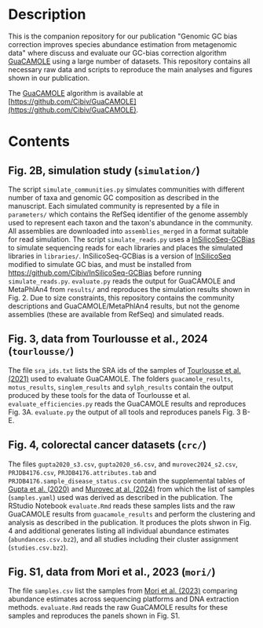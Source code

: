 # Description

This is the companion repository for our publication "Genomic GC bias correction improves species abundance estimation from metagenomic data" where discuss and evaluate our GC-bias correction algorithm [GuaCAMOLE](https://github.com/Cibiv/GuaCAMOLE) using a large number of datasets. This repository contains all necessary raw data and scripts to reproduce the main analyses and figures shown in our publication.

The [GuaCAMOLE](https://github.com/Cibiv/GuaCAMOLE) algorithm is available at [https://github.com/Cibiv/GuaCAMOLE](https://github.com/Cibiv/GuaCAMOLE).

# Contents

## Fig. 2B, simulation study (``simulation/``)

The script ``simulate_communities.py`` simulates communities with different number of taxa and genomic GC composition as described in the manuscript. Each simulated community is represented by a file in ``parameters/`` which contains the RefSeq identifier of the genome assembly used to represent each taxon and the taxon's abundance in the community. All assemblies are downloaded into ``assemblies_merged`` in a format suitable for read simulation. The script ``simulate_reads.py`` uses a [InSilicoSeq-GCBias](https://github.com/Cibiv/InSilicoSeq-GCBias) to simulate sequencing reads for each libraries and places the simulated libraries in `libraries/`. InSilicoSeq-GCBias is a version of [InSilicoSeq](https://github.com/HadrienG/InSilicoSeq) modified to simulate GC bias, and must be installed from https://github.com/Cibiv/InSilicoSeq-GCBias before running ``simulate_reads.py``. `evaluate.py` reads the output for GuaCAMOLE and MetaPhlAn4 from `results/` and reproduces the simulation results shown in Fig. 2. Due to size constraints, this repository contains the community descriptions and GuaCAMOLE/MetaPhlAn4 results, but not the genome assemblies (these are available from RefSeq) and simulated reads.

## Fig. 3, data from Tourlousse et al., 2024 (``tourlousse/``)

The file `sra_ids.txt` lists the SRA ids of the samples of [Tourlousse et al. (2021)](https://doi.org/10.1186/s40168-021-01048-3) used to evaluate GuaCAMOLE. The folders `guacamole_results`, `motus_results`, `singlem_results` and `sylph_results` contain the output produced by these tools for the data of Tourlousse et al. `evaluate_efficiencies.py` reads the GuaCAMOLE results and reproduces Fig. 3A. `evaluate.py` the output of all tools and reproduces panels Fig. 3 B-E.

## Fig. 4, colorectal cancer datasets (``crc/``)

The files `gupta2020_s3.csv`, `gupta2020_s6.csv`, and `murovec2024_s2.csv`, `PRJDB4176.csv`, `PRJDB4176.attributes.tab` and `PRJDB4176.sample_disease_status.csv` contain the supplemental tables of [Gupta et al. (2020)](https://doi.org/10.1038/s41467-020-18476-8) and [Murovec at al. (2024)](https://doi.org/10.3389/fmicb.2024.1426407) from which the list of samples (`samples.yaml`) used was derived as described in the publication. The RStudio Notebook `evaluate.Rmd` reads these samples lists and the raw GuaCAMOLE results from `guacamole_results` and perform the clustering and analysis as described in the publication. It produces the plots shwon in Fig. 4 and additional generates listing all individual abundance estimates (`abundances.csv.bz2`), and all studies including their cluster assignment (`studies.csv.bz2`).

## Fig. S1, data from Mori et al., 2023 (``mori/``)

The file `samples.csv` list the samples from [Mori et al. (2023)](https://doi.org/10.1093/dnares/dsad010) comparing abundance estimates across sequencing platforms and DNA extraction methods. `evaluate.Rmd` reads the raw GuaCAMOLE results for these samples and reproduces the panels shown in Fig. S1.
